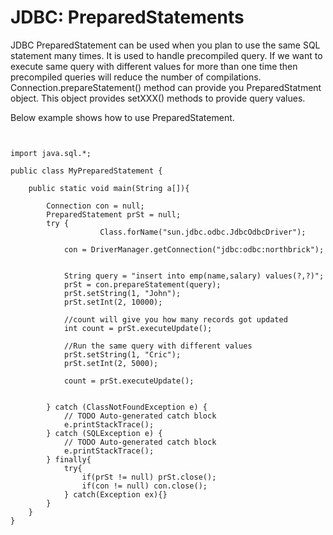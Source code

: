 # JDBC: PreparedStatements


JDBC PreparedStatement can be used when you plan to use the same SQL statement many times. It is used to handle precompiled query. If we want to execute same query with different values for more than one time then precompiled queries will reduce the number of compilations. Connection.prepareStatement() method can provide you PreparedStatment object. This object provides setXXX() methods to provide query values. 

Below example shows how to use PreparedStatement.

```

 
import java.sql.*; 
 
public class MyPreparedStatement {
 
    public static void main(String a[]){
         
        Connection con = null;
        PreparedStatement prSt = null;
        try {
		         	Class.forName("sun.jdbc.odbc.JdbcOdbcDriver");
        
            con = DriverManager.getConnection("jdbc:odbc:northbrick");
            
            
            String query = "insert into emp(name,salary) values(?,?)";
            prSt = con.prepareStatement(query);
            prSt.setString(1, "John");
            prSt.setInt(2, 10000);
            
            //count will give you how many records got updated
            int count = prSt.executeUpdate();
            
            //Run the same query with different values
            prSt.setString(1, "Cric");
            prSt.setInt(2, 5000);
            
            count = prSt.executeUpdate();
            
            
        } catch (ClassNotFoundException e) {
            // TODO Auto-generated catch block
            e.printStackTrace();
        } catch (SQLException e) {
            // TODO Auto-generated catch block
            e.printStackTrace();
        } finally{
            try{
                if(prSt != null) prSt.close();
                if(con != null) con.close();
            } catch(Exception ex){}
        }
    }
}
```
